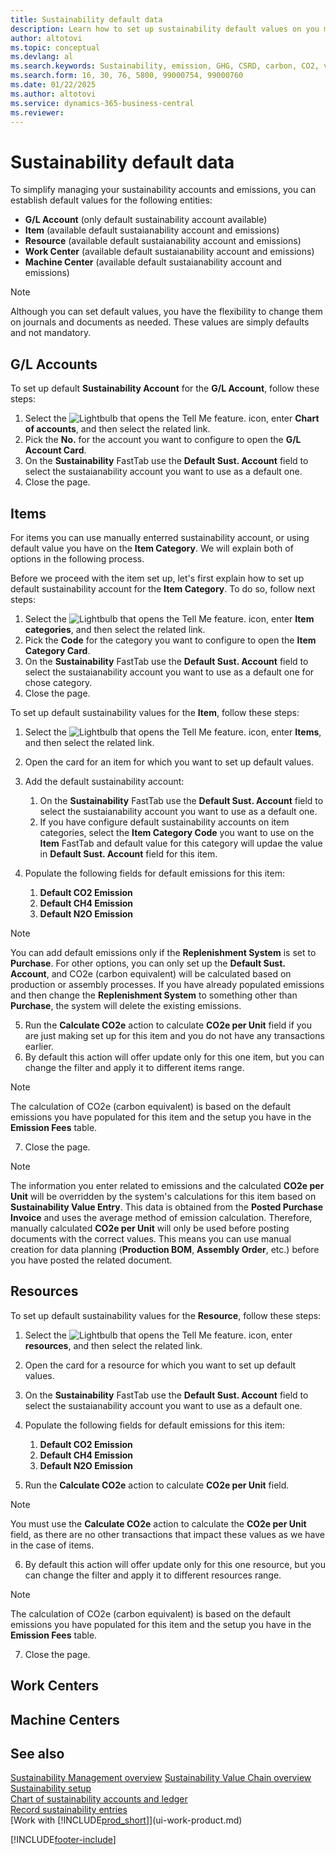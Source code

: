 ```yaml
---
title: Sustainability default data
description: Learn how to set up sustainability default values on you master data you will use across the system.
author: altotovi
ms.topic: conceptual
ms.devlang: al
ms.search.keywords: Sustainability, emission, GHG, CSRD, carbon, CO2, value chain
ms.search.form: 16, 30, 76, 5800, 99000754, 99000760
ms.date: 01/22/2025
ms.author: altotovi
ms.service: dynamics-365-business-central
ms.reviewer: 
---
```


# Sustainability default data   

To simplify managing your sustainability accounts and emissions, you can establish default values for the following entities:  

- **G/L Account** (only default sustainability account available)
- **Item** (available default sustaianability account and emissions)
- **Resource** (available default sustaianability account and emissions)
- **Work Center** (available default sustaianability account and emissions)
- **Machine Center** (available default sustaianability account and emissions)

> [!NOTE]
> Although you can set default values, you have the flexibility to change them on journals and documents as needed. These values are simply defaults and not mandatory.  

## G/L Accounts

To set up default **Sustainability Account** for the **G/L Account**, follow these steps:  

1. Select the ![Lightbulb that opens the Tell Me feature.](media/ui-search/search_small.png "Tell me what you want to do") icon, enter **Chart of accounts**, and then select the related link. 
2. Pick the **No.** for the account you want to configure to open the **G/L Account Card**.  
3. On the **Sustainability** FastTab use the **Default Sust. Account** field to select the sustaianability account you want to use as a default one. 
4. Close the page.   

## Items

For items you can use manually enterred sustainability account, or using default value you have on the **Item Category**. We will explain both of options in the following process.

Before we proceed with the item set up, let's first explain how to set up default sustainability account for the **Item Category**. To do so, follow next steps: 

1. Select the ![Lightbulb that opens the Tell Me feature.](media/ui-search/search_small.png "Tell me what you want to do") icon, enter **Item categories**, and then select the related link.
2. Pick the **Code** for the category you want to configure to open the **Item Category Card**.  
3. On the **Sustainability** FastTab use the **Default Sust. Account** field to select the sustaianability account you want to use as a default one for chose category. 
4. Close the page.   

To set up default sustainability values for the **Item**, follow these steps:  

1. Select the ![Lightbulb that opens the Tell Me feature.](media/ui-search/search_small.png "Tell me what you want to do") icon, enter **Items**, and then select the related link. 
2. Open the card for an item for which you want to set up default values.  
3. Add the default sustainability account:   

   1. On the **Sustainability** FastTab use the **Default Sust. Account** field to select the sustaianability account you want to use as a default one.  
   2. If you have configure default sustainability accounts on item categories, select the **Item Category Code** you want to use on the **Item** FastTab and default value for this category will updae the value in **Default Sust. Account** field for this item. 

4. Populate the following fields for default emissions for this item:   

   1. **Default CO2 Emission** 
   2. **Default CH4 Emission**  
   3. **Default N2O Emission** 

> [!NOTE]
> You can add default emissions only if the **Replenishment System** is set to **Purchase**. For other options, you can only set up the **Default Sust. Account**, and CO2e (carbon equivalent) will be calculated based on production or assembly processes. If you have already populated emissions and then change the **Replenishment System** to something other than **Purchase**, the system will delete the existing emissions.   

5. Run the **Calculate CO2e** action to calculate **CO2e per Unit** field if you are just making set up for this item and you do not have any transactions earlier. 
6. By default this action will offer update only for this one item, but you can change the filter and apply it to different items range.  

> [!NOTE]
> The calculation of CO2e (carbon equivalent) is based on the default emissions you have populated for this item and the setup you have in the **Emission Fees** table.  

7. Close the page.    

> [!NOTE]
> The information you enter related to emissions and the calculated **CO2e per Unit** will be overridden by the system's calculations for this item based on **Sustainability Value Entry**. This data is obtained from the **Posted Purchase Invoice** and uses the average method of emission calculation. Therefore, manually calculated **CO2e per Unit** will only be used before posting documents with the correct values. This means you can use manual creation for data planning (**Production BOM**, **Assembly Order**, etc.) before you have posted the related document.  

## Resources

To set up default sustainability values for the **Resource**, follow these steps:  

1. Select the ![Lightbulb that opens the Tell Me feature.](media/ui-search/search_small.png "Tell me what you want to do") icon, enter **resources**, and then select the related link. 
2. Open the card for a resource for which you want to set up default values.
3. On the **Sustainability** FastTab use the **Default Sust. Account** field to select the sustaianability account you want to use as a default one.  
4.  Populate the following fields for default emissions for this item:   

    1. **Default CO2 Emission** 
    2. **Default CH4 Emission**  
    3. **Default N2O Emission** 

5. Run the **Calculate CO2e** action to calculate **CO2e per Unit** field. 

> [!NOTE]
> You must use the **Calculate CO2e** action to calculate the **CO2e per Unit** field, as there are no other transactions that impact these values as we have in the case of items.  

6. By default this action will offer update only for this one resource, but you can change the filter and apply it to different resources range.  

> [!NOTE]
> The calculation of CO2e (carbon equivalent) is based on the default emissions you have populated for this item and the setup you have in the **Emission Fees** table.  

7. Close the page.    

## Work Centers



## Machine Centers



## See also  

[Sustainability Management overview](finance-manage-sustainability.md) 
[Sustainability Value Chain overview](value-chain-howto-overview.md)
[Sustainability setup](finance-sustainability-setup.md)    
[Chart of sustainability accounts and ledger](finance-sustainability-accounts-ledger.md)    
[Record sustainability entries](finance-sustainability-journal.md)    
[Work with [!INCLUDE[prod_short](includes/prod_short.md)]](ui-work-product.md)    


[!INCLUDE[footer-include](includes/footer-banner.md)]
